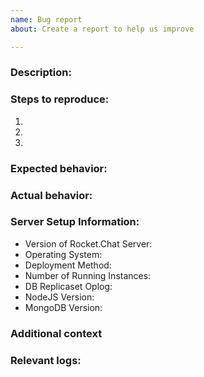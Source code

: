 ```yaml
---
name: Bug report
about: Create a report to help us improve

---
```


<!-- 

Please see our guide for opening issues: https://rocket.chat/docs/contributing/reporting-issues

If you have questions or are looking for help/support please see: https://rocket.chat/docs/getting-support

If you are experiencing a bug please search our issues to be sure it is not already present: https://github.com/RocketChat/Rocket.Chat/issues

-->

### Description:

<!-- A clear and concise description of what the bug is. -->

### Steps to reproduce:

1. <!-- Go to '...' -->
2. <!-- Click on '....' -->
3. <!-- and so on... -->

### Expected behavior:

<!-- What you expect to happen -->

### Actual behavior:

<!-- What actually happens with SCREENSHOT, if applicable -->

### Server Setup Information:

- Version of Rocket.Chat Server: 
- Operating System: 
- Deployment Method: <!-- snap/docker/tar/etc -->
- Number of Running Instances: 
- DB Replicaset Oplog: 
- NodeJS Version: 
- MongoDB Version: 

### Additional context

<!-- Add any other context about the problem here. -->

### Relevant logs:

<!-- Logs from both SERVER and BROWSER -->
<!-- For more information about collecting logs please see: https://rocket.chat/docs/contributing/reporting-issues#gathering-logs -->

